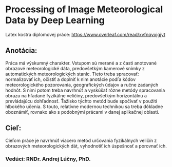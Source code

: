 # Processing of Image Meteorological Data by Deep Learning
Latex kostra diplomovej práce: https://www.overleaf.com/read/xvfnqvxjgjyt

## Anotácia:
Práca má výskumný charakter. Vstupom sú merané a z časti anotované obrazové
meteorologické dáta, predovšetkým kamerové snímky z automatických
meteorologických staníc. Tieto treba spracovať: normalizovať ich, očistiť
a doplniť k nim anotácie podľa kódov meteorologického pozorovania,
geografických údajov a ručne zadaných hodnôt. S nimi potom treba navrhnúť
a vyskúšať rôzne metódy spracovania obrazu na hľadané fyzikálne veličiny,
predovšetkým horizontálnu a prevládajúcu dohľadnosť. Ťažisko týchto metód
bude spočívať v použití hlbokého učenia. S touto, relatívne modernou technikou
sa treba dôkladne oboznámiť, rovnako ako s podobnými prácami v danej
aplikačnej oblasti.

## Cieľ:
Cieľom práce je navrhnúť viacero metód určovania fyzikálnych veličín
z obrazových meteorologických dát, vyhodnotiť ich úspešnosť a porovnať ich.

### Vedúci: RNDr. Andrej Lúčny, PhD.
